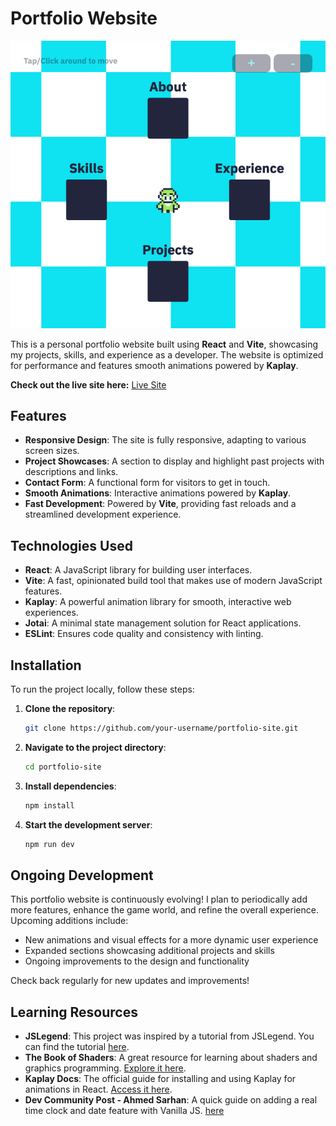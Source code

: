 # Portfolio Website

![Screenshot of project](./public/portfolio.png)

This is a personal portfolio website built using **React** and **Vite**, showcasing my projects, skills, and experience as a developer. The website is optimized for performance and features smooth animations powered by **Kaplay**.

**Check out the live site here:** [Live Site](https://alex-de-code-portfolio.netlify.app/)

## Features

- **Responsive Design**: The site is fully responsive, adapting to various screen sizes.
- **Project Showcases**: A section to display and highlight past projects with descriptions and links.
- **Contact Form**: A functional form for visitors to get in touch.
- **Smooth Animations**: Interactive animations powered by **Kaplay**.
- **Fast Development**: Powered by **Vite**, providing fast reloads and a streamlined development experience.

## Technologies Used

- **React**: A JavaScript library for building user interfaces.
- **Vite**: A fast, opinionated build tool that makes use of modern JavaScript features.
- **Kaplay**: A powerful animation library for smooth, interactive web experiences.
- **Jotai**: A minimal state management solution for React applications.
- **ESLint**: Ensures code quality and consistency with linting.

## Installation

To run the project locally, follow these steps:

1. **Clone the repository**:

   ```bash
   git clone https://github.com/your-username/portfolio-site.git
   ```

2. **Navigate to the project directory**:

   ```bash
   cd portfolio-site
   ```

3. **Install dependencies**:

   ```bash
   npm install
   ```

4. **Start the development server**:

   ```bash
   npm run dev
   ```

## Ongoing Development

This portfolio website is continuously evolving! I plan to periodically add more features, enhance the game world, and refine the overall experience. Upcoming additions include:

- New animations and visual effects for a more dynamic user experience
- Expanded sections showcasing additional projects and skills
- Ongoing improvements to the design and functionality

Check back regularly for new updates and improvements!

## Learning Resources

- **JSLegend**: This project was inspired by a tutorial from JSLegend. You can find the tutorial [here](https://jslegend.com).
- **The Book of Shaders**: A great resource for learning about shaders and graphics programming. [Explore it here](https://thebookofshaders.com/).
- **Kaplay Docs**: The official guide for installing and using Kaplay for animations in React. [Access it here](https://kaplayjs.com/guides/install/).
- **Dev Community Post - Ahmed Sarhan**: A quick guide on adding a real time clock and date feature with Vanilla JS.
  [here](https://dev.to/ahmedsarhan/create-your-live-watch-and-date-in-react-js-no-3rd-party-hassle-1oa4)
